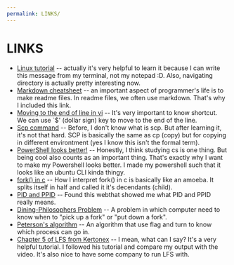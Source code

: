 ```yaml
---
permalink: LINKS/
---
```


# LINKS
* [Linux tutorial](https://www.youtube.com/watch?si=59V2boc0XfmlFekg&v=oGyJr-iUwt8&feature=youtu.be) -- actually it's very helpful to learn it because I can write this message from my terminal, not my notepad :D. Also, navigating directory is actually pretty interesting now.
* [Markdown cheatsheet](https://github.com/adam-p/markdown-here/wiki/Markdown-Cheatsheet) -- an important aspect of programmer's life is to make readme files. In readme files, we often use markdown. That's why I included this link.
* [Moving to the end of line in vi](https://stackoverflow.com/questions/105721/how-do-i-move-to-end-of-line-in-vim) -- It's very important to know shortcut. We can use `$' (dollar sign) key to move to the end of the line.
* [Scp command](https://www.howtogeek.com/804179/scp-command-linux/) -- Before, I don't know what is scp. But after learning it, it's not that hard. SCP is basically the same as cp (copy) but for copying in different environtment (yes I know this isn't the formal term).
* [PowerShell looks better!](https://www.youtube.com/watch?v=-G6GbXGo4wo) -- Honestly, I think studying cs is one thing. But being cool also counts as an important thing. That's exactly why I want to make my Powershell looks better. I made my powershell such that it looks like an ubuntu CLI kinda thingy.
* [fork() in c](https://www.geeksforgeeks.org/fork-system-call/) -- How I interpret fork() in c is basically like an amoeba. It splits itself in half and called it it's decendants (child). 
* [PID and PPID](https://linuxguru85.blogspot.com/2014/07/what-are-pid-and-ppid-child-and-parent.html) -- Found this webthat showed me what PID and PPID really means.
* [Dining-Philosophers Problem](https://en.wikipedia.org/wiki/Dining_philosophers_problem) -- A problem in which computer need to know when to "pick up a fork" or "put down a fork".
* [Peterson's algorithm](https://en.wikipedia.org/wiki/Peterson%27s_algorithm) -- An algorithm that use flag and turn to know which process can go in.
* [Chapter 5 of LFS from Kertonex](https://www.youtube.com/watch?v=uggsnHSELos) -- I mean, what can I say? It's a very helpful tutorial. I followed his tutorial and compare my output with the video. It's also nice to have some company to run LFS with.
